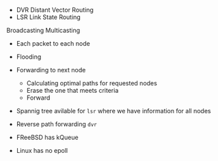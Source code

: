 - DVR Distant Vector Routing
- LSR Link State Routing

Broadcasting 
Multicasting

-  Each packet to each node
-  Flooding
-  Forwarding to next node 
    - Calculating optimal paths for requested nodes
    - Erase the one that meets criteria
    - Forward
- Spannig tree avilable for `lsr` where we have information for all nodes
- Reverse path forwarding `dvr`


- FReeBSD has kQueue
- Linux has no epoll